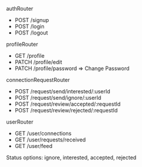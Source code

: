 authRouter
 - POST /signup
 - POST /login
 - POST /logout

profileRouter
 - GET /profile
 - PATCH /profile/edit
 - PATCH /profile/password => Change Password


connectionRequestRouter
 - POST /request/send/interested/:userId
 - POST /request/send/ignore/:userId
 - POST /request/review/accepted/:requestId
 - POST /request/review/rejected/:requestId

userRouter
 - GET /user/connections
 - GET /user/requests/received
 - GET /user/feed

Status options: ignore, interested, accepted, rejected
